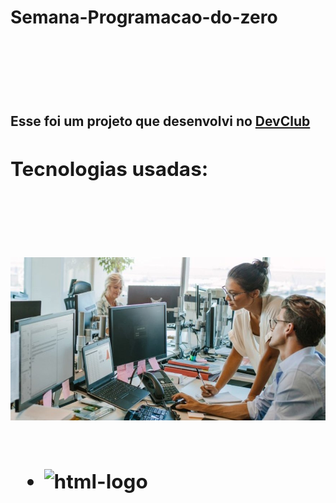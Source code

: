 <h1>Semana-Programacao-do-zero<h1>
<br>
<br>
<h2>Esse foi um projeto que desenvolvi no <a href="http://rodolfomori.com.br/devclub">DevClub<a><h2>

<h2>Tecnologias usadas:<h2>
<br>
<br>

<img src="https://github.com/Fernando231-web/Semana-Programacao-do-zero/blob/master/Escritorio%20de%20Contabilidade.jpg?raw=true">
<br>
<br>

* <img src="https://img.shields.io/badge/HTML-239120?style=for-the-badge&logo=html5&logoColor=white" alt="html-logo"/>
